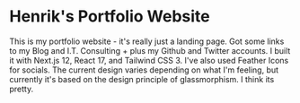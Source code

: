 # Henrik's Portfolio Website
This is my portfolio website - it's really just a landing page. Got some links to my Blog and I.T. Consulting + plus my Github and Twitter accounts. I built it with Next.js 12, React 17, and Tailwind CSS 3. I've also used Feather Icons for socials. The current design varies depending on what I'm feeling, but currently it's based on the design principle of glassmorphism. I think its pretty.
